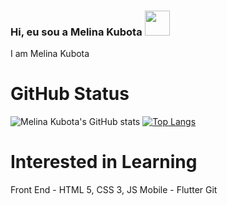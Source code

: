 ### Hi, eu sou a Melina Kubota <img src="https://media.giphy.com/media/hvRJCLFzcasrR4ia7z/giphy.gif" width="40px">
I am Melina Kubota 

# GitHub Status 
![Melina Kubota's GitHub stats](https://github-readme-stats.vercel.app/api?username=melinaKubota&show_icons=true&theme=onedark) [![Top Langs](https://github-readme-stats.vercel.app/api/top-langs/?username=melinaKubota&langs_count=8&theme=onedark)](https://github.com/melinaKubota/github-readme-stats)

# Interested in Learning

  Front End - HTML 5, CSS 3, JS
  Mobile - Flutter
  Git
  
  

